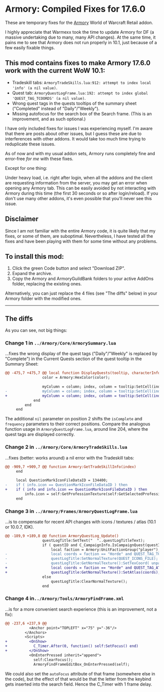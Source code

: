 # Armory: Compiled Fixes for 17.6.0

These are temporary fixes for the [Armory](https://www.curseforge.com/wow/addons/armory) World of Warcraft Retail addon.

I highly appreciate that Warmexx took the time to update Armory for DF (a massive undertaking due to many, many API changes). At the same time, it pains me to see that Armory does not run properly in 10.1, just because of a few easily fixable things.

## This mod contains fixes to make Armory 17.6.0 work with the current WoW 10.1:

- Tradeskill tabs: `ArmoryTradeSkills.lua:912: attempt to index local 'info' (a nil value)`.
- Quest tab: `ArmoryQuestLogFrame.lua:192: attempt to index global 'QUEST_TAG_TCOORDS' (a nil value)`.
- Wrong quest tags in the quests tooltips of the summary sheet ("Completed" instead of "Daily"/"Weekly").
- Missing autofocus for the search box of the Search frame. (This is an improvement, and as such optional.)

I have only included fixes for issues I was experiencing myself. I'm aware that there are posts about other issues, but I guess these are due to interferences with other addons. It would take too much time trying to reduplicate these issues.

As of now and with my usual addon sets, Armory runs completely fine and error-free _for me_ with these fixes.

Except for one thing:   

Under heavy load, i.e. right after login, when all the addons and the client are requesting information from the server, you may get an error when opening any Armory tab. This can be easily avoided by not interacting with Armory during this time (the first 30 seconds or so after login/reload). If you don't use many other addons, it's even possible that you'll never see this issue.

## Disclaimer

Since I am not familiar with the entire Armory code, it is quite likely that my fixes, or some of them, are suboptimal. Nevertheless, I have tested all the fixes and have been playing with them for some time without any problems.

## To install this mod:

1. Click the green Code button and select "Download ZIP". 
2. Expand the archive.
3. Copy the Armory and ArmoryGuildBank folders to your active AddOns folder, replacing the existing ones.

Alternatively, you can just replace the 4 files (see "The diffs" below) in your Armory folder with the modified ones.

---

## The diffs

As you can see, not big things:

### Change 1 in `../Armory/Core/ArmorySummary.lua`

…fixes the wrong display of the quest tags ("Daily"/"Weekly" is replaced by "Complete") in the Current Quests section of the quest tooltip in the Summary Sheet:

```diff
@@ -475,7 +475,7 @@ local function DisplayQuests(tooltip, characterInfo)
                 color = Armory:HexColor(color);
 
                 myColumn = column; index, column = tooltip:SetCell(index, myColumn, color..questTitleText..FONT_COLOR_CODE_CLOSE);
-                myColumn = column; index, column = tooltip:SetCell(index, myColumn, isHeader and "" or color..(ArmoryQuestLog_GetQuestTag(questID, isComplete, frequency) or "")..FONT_COLOR_CODE_CLOSE);
+                myColumn = column; index, column = tooltip:SetCell(index, myColumn, isHeader and "" or color..(ArmoryQuestLog_GetQuestTag(questID, nil, isComplete, frequency) or "")..FONT_COLOR_CODE_CLOSE);
             end
         end
     end
```

The additional `nil` parameter on position 2 shifts the `isComplete` and `frequency` parameters to their correct positions. Compare the analogous function usage in `ArmoryQuestLogFrame.lua`, around line 204, where the quest tags are displayed correctly.

### Change 2  in `../Armory/Core/ArmoryTradeSkills.lua`

…fixes (better: works around) a nil error with the Tradeskill tabs:

```diff
@@ -909,7 +909,7 @@ function Armory:GetTradeSkillInfo(index)
     end
 
     local QuestionMarkIconFileDataID = 134400;
-    if ( info.icon == QuestionMarkIconFileDataID ) then
+    if ( info and info.icon == QuestionMarkIconFileDataID ) then
         info.icon = self:GetProfessionTexture(self:GetSelectedProfession());
     end
```

### Change 3 in `../Armory/Frames/ArmoryQuestLogFrame.lua`

…is to compensate for recent API changes with icons / textures / atlas (10.1 or 10.0.7, IDK). 

```diff
@@ -189,9 +189,8 @@ function ArmoryQuestLog_Update()
                 questLogTitle:SetText("  "..questLogTitleText);
                 if ( questID and C_CampaignInfo.IsCampaignQuest(questID) ) then
                     local faction = Armory:UnitFactionGroup("player");
-                    local coords = faction == "Horde" and QUEST_TAG_TCOORDS.HORDE or QUEST_TAG_TCOORDS.ALLIANCE;
-                    questLogTitle:SetNormalTexture(QUEST_ICONS_FILE);
-                    questLogTitle:GetNormalTexture():SetTexCoord( unpack(coords) );
+                    local coords = faction == "Horde" and QUEST_TAG_ATLAS.HORDE or QUEST_TAG_ATLAS.ALLIANCE;
+                    questLogTitle:GetNormalTexture():SetAtlas(coords);
                 else
                     questLogTitle:ClearNormalTexture();
                 end
```

### Change 4 in`../Armory/Tools/ArmoryFindFrame.xml`

…is for a more convenient search experience (this is an improvement, not a fix):

```diff
@@ -237,6 +237,9 @@
           <Anchor point="TOPLEFT" x="75" y="-36"/>
         </Anchors>
         <Scripts>
+          <OnShow>
+            C_Timer.After(0, function() self:SetFocus() end)
+          </OnShow>
           <OnEnterPressed inherit="append">
             self:ClearFocus();
             ArmoryFindFrameEditBox_OnEnterPressed(self);
```

We could also set the `autoFocus` attribute of that frame (somewhere else in the code), but the effect of that would be that the letter from the keybind gets inserted into the search field. Hence the C_Timer with 1 frame delay.
